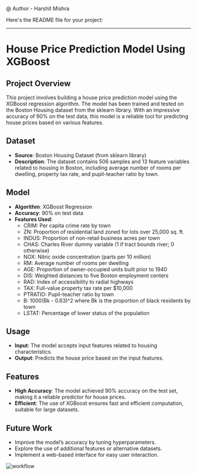 @ Author - Harshit Mishra

Here's the README file for your project:

---

# House Price Prediction Model Using XGBoost

## Project Overview
This project involves building a house price prediction model using the XGBoost regression algorithm. The model has been trained and tested on the Boston Housing dataset from the sklearn library. With an impressive accuracy of 90% on the test data, this model is a reliable tool for predicting house prices based on various features.

## Dataset
- **Source**: Boston Housing Dataset (from sklearn library)
- **Description**: The dataset contains 506 samples and 13 feature variables related to housing in Boston, including average number of rooms per dwelling, property tax rate, and pupil-teacher ratio by town.

## Model
- **Algorithm**: XGBoost Regression
- **Accuracy**: 90% on test data
- **Features Used**:
  - CRIM: Per capita crime rate by town
  - ZN: Proportion of residential land zoned for lots over 25,000 sq. ft.
  - INDUS: Proportion of non-retail business acres per town
  - CHAS: Charles River dummy variable (1 if tract bounds river; 0 otherwise)
  - NOX: Nitric oxide concentration (parts per 10 million)
  - RM: Average number of rooms per dwelling
  - AGE: Proportion of owner-occupied units built prior to 1940
  - DIS: Weighted distances to five Boston employment centers
  - RAD: Index of accessibility to radial highways
  - TAX: Full-value property tax rate per $10,000
  - PTRATIO: Pupil-teacher ratio by town
  - B: 1000(Bk - 0.63)^2 where Bk is the proportion of black residents by town
  - LSTAT: Percentage of lower status of the population


## Usage
- **Input**: The model accepts input features related to housing characteristics.
- **Output**: Predicts the house price based on the input features.

## Features
- **High Accuracy**: The model achieved 90% accuracy on the test set, making it a reliable predictor for house prices.
- **Efficient**: The use of XGBoost ensures fast and efficient computation, suitable for large datasets.

## Future Work
- Improve the model’s accuracy by tuning hyperparameters.
- Explore the use of additional features or alternative datasets.
- Implement a web-based interface for easy user interaction.



![workflow](https://github.com/user-attachments/assets/c6f1c78e-07d4-4a94-a376-8cfe0e966043)
